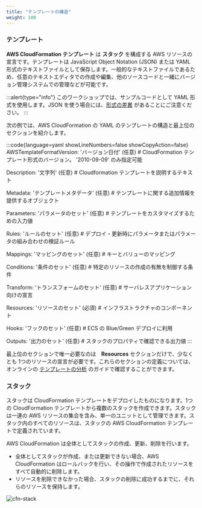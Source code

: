 ```yaml
---
title: "テンプレートの構造"
weight: 100
---
```


### テンプレート

**AWS CloudFormation テンプレート** は **スタック** を構成する AWS リソースの宣言です。テンプレートは JavaScript Object Notation (JSON) または YAML 形式のテキストファイルとして保存します。一般的なテキストファイルであるため、任意のテキストエディタでの作成や編集、他のソースコードと一緒にバージョン管理システムでの管理などが可能です。

:::alert{type="info"}
このワークショップでは、サンプルコードとして YAML 形式を使用します。JSON を使う場合には、[形式の差異](https://docs.aws.amazon.com/ja_jp/AWSCloudFormation/latest/UserGuide/template-formats.html) があることにご注意ください。
:::

次の例では、AWS CloudFormation の YAML のテンプレートの構造と最上位のセクションを紹介します。

:::code{language=yaml showLineNumbers=false showCopyAction=false}
AWSTemplateFormatVersion: 'バージョン日付' (任意) # CloudFormation テンプレート形式のバージョン。 '2010-09-09' のみ指定可能

Description: '文字列' (任意) # Cloudformation テンプレートを説明するテキスト

Metadata: 'テンプレートメタデータ' (任意) # テンプレートに関する追加情報を提供するオブジェクト

Parameters: 'パラメータのセット' (任意) # テンプレートをカスタマイズするための入力値

Rules: 'ルールのセット' (任意) # デプロイ・更新時にパラメータまたはパラメータの組み合わせの検証ルール

Mappings: 'マッピングのセット' (任意) # キーとバリューのマッピング 

Conditions: '条件のセット' (任意) # 特定のリソースの作成の有無を制御する条件

Transform: 'トランスフォームのセット' (任意) # サーバレスアプリケーション向けの宣言

Resources: 'リソースのセット' (必須) # インフラストラクチャのコンポーネント

Hooks: 'フックのセット' (任意) # ECS の Blue/Green デプロイに利用

Outputs: '出力のセット' (任意) # スタックのプロパティで確認できる出力値
:::

最上位のセクションで唯一必要なのは　**Resources** セクションだけで、少なくとも 1つのリソースの宣言が必要です。これらのセクションの定義については、オンラインの [テンプレートの分析](https://docs.aws.amazon.com/ja_jp/AWSCloudFormation/latest/UserGuide/template-anatomy.html) のガイドで確認することができます。

### スタック

スタックは CloudFormation テンプレートをデプロイしたものになります。1つの CloudFormation テンプレートから複数のスタックを作成できます。スタックは一連の AWS リソースの集合を含み、単一のユニットとして管理できます。スタック内のすべてのリソースは、スタックの AWS CloudFormation テンプレートで定義されています。

AWS CloudFormation は全体としてスタックの作成、更新、削除を行います。
  * 全体としてスタックが作成、または更新できない場合、AWS CloudFormation はロールバックを行い、その操作で作成されたリソースをすべて自動的に削除します。
  * リソースを削除できなかった場合、スタックの削除に成功するまでに、それらのリソースを保持します。

![cfn-stack](/static/basics/templates/template-anatomy/cfn-stack.png)
